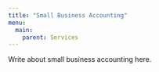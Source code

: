 ```yaml
---
title: "Small Business Accounting"
menu:
  main:
    parent: Services
---
```


Write about small business accounting here.
